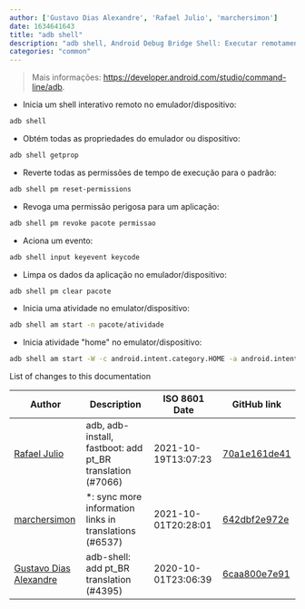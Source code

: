 ```yaml
---
author: ['Gustavo Dias Alexandre', 'Rafael Julio', 'marchersimon']
date: 1634641643
title: "adb shell"
description: "adb shell, Android Debug Bridge Shell: Executar remotamente comandos shell em instâncias do emulador Android ou dispositivos Android conectados."
categories: "common"
---
```

> Mais informações: <https://developer.android.com/studio/command-line/adb>.

- Inicia um shell interativo remoto no emulador/dispositivo:

```bash
adb shell
```

- Obtém todas as propriedades do emulador ou dispositivo:

```bash
adb shell getprop
```

- Reverte todas as permissões de tempo de execução para o padrão:

```bash
adb shell pm reset-permissions
```

- Revoga uma permissão perigosa para um aplicação:

```bash
adb shell pm revoke pacote permissao
```

- Aciona um evento:

```bash
adb shell input keyevent keycode
```

- Limpa os dados da aplicação no emulador/dispositivo:

```bash
adb shell pm clear pacote
```

- Inicia uma atividade no emulator/dispositivo:

```bash
adb shell am start -n pacote/atividade
```

- Inicia atividade "home" no emulator/dispositivo:

```bash
adb shell am start -W -c android.intent.category.HOME -a android.intent.action.MAIN
```
List of changes to this documentation


Author | Description | ISO 8601 Date | GitHub link
------|-----|-----|-----
[Rafael Julio](mailto:development@rafifos.dev) | adb, adb-install, fastboot: add pt_BR translation (#7066) | 2021-10-19T13:07:23 | [70a1e161de41](https://github.com/tldr-pages/tldr/commit/70a1e161de4171f284c3c34860426ba765912427)
[marchersimon](mailto:50295997+marchersimon@users.noreply.github.com) | *: sync more information links in translations (#6537) | 2021-10-01T20:28:01 | [642dbf2e972e](https://github.com/tldr-pages/tldr/commit/642dbf2e972e388fab8c84ba3b4685fb862b6454)
[Gustavo Dias Alexandre](mailto:gfdiasa@gmail.com) | adb-shell: add pt_BR translation (#4395) | 2020-10-01T23:06:39 | [6caa800e7e91](https://github.com/tldr-pages/tldr/commit/6caa800e7e919df783e1acbc1d6477d99f36fdfb)

